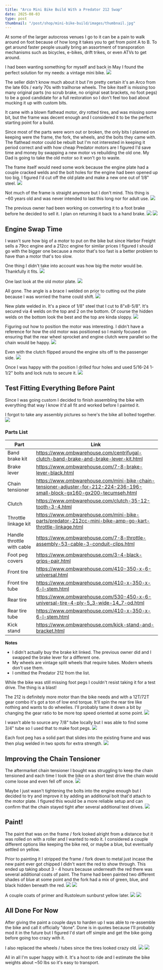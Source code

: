 ```yaml
---
title: "Arco Mini Bike Build With a Predator 212 Swap"
date: 2025-08-03
type: post
thumbnail: "/post/shop/mini-bike-build/images/thumbnail.jpg"
---
```


At some of the larger autocross venues I go to it can be a pain to walk around on foot because of how long it takes you to get from point A to B. To get around faster people usually bring an assortment of transporation mechanisms such as bicycles, e-bikes, drift trikes, or even ATVs to get around.

I had been wanting something for myself and back in May I found the perfect solution for my needs: a vintage mini bike.
![](./images/1.jpg)

The seller didn't know much about it but I'm pretty certain it's an Arco from the late 60s / early 70s with trailhorse wheels. The bike itself is missing too many original parts (no scrub brake, no original seat brackets, no foot pegs) to be a good candidate for a full restoration so I don't feel too bad about mucking it up with custom bits.

It came with a blown flathead motor, dry rotted tires, and was missing some bit, but the frame was decent enough and I considered it to be the perfect starting point for a build.

Since most of the parts were worn out or broken, the only bits I planned on keeping were the frame, the fork, the wheels, and the bolts they came with. The flathead motor could be rebuilt but I'm not interested in keeping it period correct and with how cheap Predator motors are I figured I'd save time and money by swapping a new motor vs rebuilding the old one. My Dad is going to take the old motor so it won't go to waste.

The frame itself would need some work because the engine plate had a couple cracked welds and the bolt holes for the engine had been opened up too big. I figured I'd cut off the old plate and make a new one out of 1/8" steel.
![](./images/2.jpg)

Not much of the frame is straight anymore but I don't mind. This thing is ~60 years old and was never intended to last this long nor for adult use.
![](./images/3.jpg)

The previous owner had been working on converting it to a foot brake before he decided to sell it. I plan on returning it back to a hand brake.
![](./images/4.jpg)
![](./images/5.jpg)

## Engine Swap Time

I wasn't sure how big of a motor to put on the bike but since Harbor Freight sells a 79cc engine and a 212cc engine for similar prices I figured I should go with the bigger one because a motor that's too fast is a better problem to have than a motor that's too slow.

One thing I didn't take into account was how big the motor would be. Thankfully it fits.
![](./images/6.jpg)

One last look at the old motor plate.
![](./images/7.jpg)

All gone. The angle is a brace I welded on prior to cutting out the plate because I was worried the frame could shift.
![](./images/8.jpg)

New plate welded in. It's a piece of 1/8" steel that I cut to 8"x8-5/8". It's secured via 4 welds on the top and 2 on the bottom. Of course the hidden welds on the bottom look the best and the top are kinda sloppy.
![](./images/9.jpg)

Figuring out how to position the motor was interesting. I didn't have a reference for how the old motor was positioned so I mainly focused on ensuring that the rear wheel sprocket and engine clutch were parallel so the chain would be happy.
![](./images/10.jpg)

Even with the clutch flipped around the engine sits off to the passenger side.
![](./images/11.jpg)

Once I was happy with the position I drilled four holes and used 5/16-24 1-1/2" bolts and lock nuts to secure it.
![](./images/12.jpg)

## Test Fitting Everything Before Paint

Since I was going custom I decided to finish assembling the bike with everything that way I know it'd all fit and worked before I painted it.

I forgot to take any assembly pictures so here's the bike all bolted together.
![](./images/13.jpg)

### Parts List

| Part                       | Link                                                                                                                      |
| -------------------------- | ------------------------------------------------------------------------------------------------------------------------- |
| Band brake kit             | https://www.ombwarehouse.com/centrifugal-clutch-band-brake-and-brake-lever-kit.html                                       |
| Brake lever                | https://www.ombwarehouse.com/7-8-brake-lever-black.html                                                                   |
| Chain tensioner            | https://www.ombwarehouse.com/mini-bike-chain-tensioner-adjuster-for-212-224-236-196-small-block-gx160-gx200-tecumseh.html |
| Clutch                     | https://www.ombwarehouse.com/clutch-35-12-tooth-3-4.html                                                                  |
| Throttle linkage kit       | https://www.ombwarehouse.com/mini-bike-parts/predator-212cc-mini-bike-amp-go-kart-throttle-linkage.html                   |
| Handle throttle with cable | https://www.ombwarehouse.com/7-8-throttle-assembly-53-cable-3-conduit-clips.html                                          |
| Foot peg covers            | https://www.ombwarehouse.com/3-4-black-grips-pair.html                                                                    |
| Front tire                 | https://www.ombwarehouse.com/410-350-x-6-universal.html                                                                   |
| Front tire tube            | https://www.ombwarehouse.com/410-x-350-x-6-l-stem.html                                                                    |
| Rear tire                  | https://www.ombwarehouse.com/530-450-x-6-universal-tire-4-ply-5_3-wide-14_7-od.html                                       |
| Rear tire tube             | https://www.ombwarehouse.com/410-x-350-x-6-l-stem.html                                                                    |
| Kick stand                 | https://www.ombwarehouse.com/kick-stand-and-bracket.html                                                                  |

**Notes**

- I didn't actually buy the brake kit linked. The previous owner did and I swapped the brake lever for a different one.
- My wheels are vintage split wheels that require tubes. Modern wheels don't use them.
- I omitted the Predator 212 from the list.

While the bike was still missing foot pegs I couldn't resist taking it for a test drive. The thing is a blast!

The 212 is definitely more motor than the bike needs and with a 12T/72T gear combo it's got a ton of low end torque. It'll spin the rear tire like nothing and wants to do wheelies. I'll probably tame it down a bit by changing the gear ratio to be more top speed oriented at some point.
![](./images/14.jpg)

I wasn't able to source any 7/8" tube locally but I was able to find some 3/4" tube so I used that to make foot pegs.
![](./images/15.jpg)

Each foot peg has a solid part that slides into the existing frame and was then plug welded in two spots for extra strength.
![](./images/16.jpg)

## Improving the Chain Tensioner

The aftermarket chain tensioner I bought was struggling to keep the chain tensioned and each time I took the bike on a short test drive the chain would come loose and even fell off once.
![](./images/17.jpg)

Maybe I just wasn't tightening the bolts into the engine enough but I decided to try and improve it by adding an additional bolt that'd attach to the motor plate. I figured this would be a more reliable setup and can confirm that the chain stayed tight after several additional test drives.
![](./images/18.jpg)

## Paint!

The paint that was on the frame / fork looked alright from a distance but it was rolled on with a roller and I wanted to redo it. I considered a couple different options like keeping the bike red, or maybe a blue, but eventually settled on yellow.

Prior to painting it I stripped the frame / fork down to metal just incase the new paint ever got chipped I didn't want the red to show through. This ended up taking about 3 - 4 hours because underneath the red there was several additional coats of paint. The frame had been painted two different shades of blue at some point and the fork had a mix of green, blue, and black hidden beneath the red.
![](./images/19.jpg)
![](./images/21.jpg)

A couple coats of primer and Rustoleum sunburst yellow later.
![](./images/20.jpg)
![](./images/22.jpg)

## All Done For Now

After giving the paint a couple days to harden up I was able to re-assemble the bike and call it officially "done". Done is in quotes because I'll probably mod it in the future but I figured I'd start off simple and get the bike going before going too crazy with it.

I also replaced the wheels / tubes since the tires looked crazy old.
![](./images/23.jpg)
![](./images/24.jpg)

All in all I'm super happy with it. It's a hoot to ride and I estimate the bike weights about ~50 lbs so it's easy to transport.
